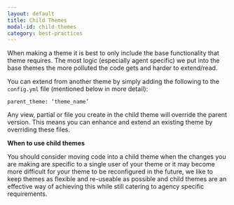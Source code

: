 ```yaml
---
layout: default
title: Child Themes
modal-id: child-themes
category: best-practices
---
```

When making a theme it is best to only include the base functionality that theme requires. The most logic (especially agent specific) we put into the base themes the more polluted the code gets and harder to extend/read.

You can extend from another theme by simply adding the following to the ``config.yml`` file (mentioned below in more detail):

`` parent_theme: ‘theme_name’ ``

Any view, partial or file you create in the child theme will override the parent version. This means you can enhance and extend an existing theme by overriding these files.

**When to use child themes**

You should consider moving code into a child theme when the changes you are making are specific to a single user of your theme or it may become more difficult for your theme to be reconfigured in the future, we like to keep themes as flexible and re-useable as possible and child themes are an effective way of achieving this while still catering to agency specific requirements.
